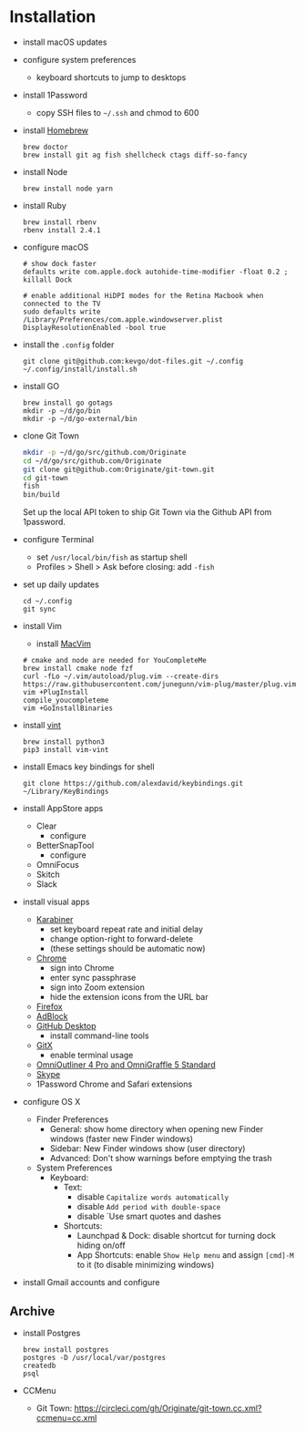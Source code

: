 # Installation

- install macOS updates

- configure system preferences
  - keyboard shortcuts to jump to desktops

- install 1Password
  - copy SSH files to `~/.ssh` and chmod to 600

- install [Homebrew](https://brew.sh)

  ```
  brew doctor
  brew install git ag fish shellcheck ctags diff-so-fancy
  ```

- install Node

  ```
  brew install node yarn
  ```

- install Ruby

  ```
  brew install rbenv
  rbenv install 2.4.1
  ```

- configure macOS

  ```
  # show dock faster
  defaults write com.apple.dock autohide-time-modifier -float 0.2 ; killall Dock

  # enable additional HiDPI modes for the Retina Macbook when connected to the TV
  sudo defaults write /Library/Preferences/com.apple.windowserver.plist DisplayResolutionEnabled -bool true
  ```

- install the `.config` folder

  ```
  git clone git@github.com:kevgo/dot-files.git ~/.config
  ~/.config/install/install.sh
  ```

- install GO

  ```
  brew install go gotags
  mkdir -p ~/d/go/bin
  mkdir -p ~/d/go-external/bin
  ```

- clone Git Town

  ```bash
  mkdir -p ~/d/go/src/github.com/Originate
  cd ~/d/go/src/github.com/Originate
  git clone git@github.com:Originate/git-town.git
  cd git-town
  fish
  bin/build
  ```

  Set up the local API token to ship Git Town via the Github API
  from 1password.

- configure Terminal
  - set `/usr/local/bin/fish` as startup shell
  - Profiles > Shell > Ask before closing: add `-fish`

- set up daily updates

  ```
  cd ~/.config
  git sync
  ```

- install Vim
  - install [MacVim](https://github.com/macvim-dev/macvim/releases)

  ```
  # cmake and node are needed for YouCompleteMe
  brew install cmake node fzf
  curl -fLo ~/.vim/autoload/plug.vim --create-dirs https://raw.githubusercontent.com/junegunn/vim-plug/master/plug.vim
  vim +PlugInstall
  compile_youcompleteme
  vim +GoInstallBinaries
  ```
  
- install [vint](https://github.com/Kuniwak/vint)
  
  ```
  brew install python3
  pip3 install vim-vint
  ```

- install Emacs key bindings for shell

  ```
  git clone https://github.com/alexdavid/keybindings.git ~/Library/KeyBindings
  ```

- install AppStore apps
  - Clear
    - configure
  - BetterSnapTool
    - configure
  - OmniFocus
  - Skitch
  - Slack

- install visual apps
  - [Karabiner](https://pqrs.org/osx/karabiner/)
      - set keyboard repeat rate and initial delay
      - change option-right to forward-delete
      - (these settings should be automatic now)
  - [Chrome](https://www.google.com/chrome)
    - sign into Chrome
    - enter sync passphrase
    - sign into Zoom extension
    - hide the extension icons from the URL bar
  - [Firefox](https://www.mozilla.org/en-US/firefox)
  - [AdBlock](https://getadblock.com)
  - [GitHub Desktop](https://central.github.com/mac/latest)
    - install command-line tools
  - [GitX](https://rowanj.github.io/gitx)
    - enable terminal usage
  - [OmniOutliner 4 Pro and OmniGraffle 5 Standard](https://www.omnigroup.com/download)
  - [Skype](https://www.skype.com/en/download-skype/skype-for-computer)
  - 1Password Chrome and Safari extensions

- configure OS X
  - Finder Preferences
    - General: show home directory when opening new Finder windows (faster new Finder windows)
    - Sidebar: New Finder windows show (user directory)
    - Advanced: Don't show warnings before emptying the trash
  - System Preferences
    - Keyboard:
      - Text:
        - disable `Capitalize words automatically`
        - disable `Add period with double-space`
        - disable `Use smart quotes and dashes
      - Shortcuts:
        - Launchpad & Dock: disable shortcut for turning dock hiding on/off
        - App Shortcuts: enable `Show Help menu` and assign `[cmd]-M` to it (to disable minimizing windows)

- install Gmail accounts and configure



## Archive

- install Postgres

  ```
  brew install postgres
  postgres -D /usr/local/var/postgres
  createdb
  psql
  ```

- CCMenu
  - Git Town: https://circleci.com/gh/Originate/git-town.cc.xml?ccmenu=cc.xml
